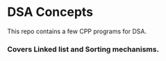 # DSA Concepts 
This repo contains a few CPP programs for DSA.

### Covers Linked list and Sorting mechanisms.
